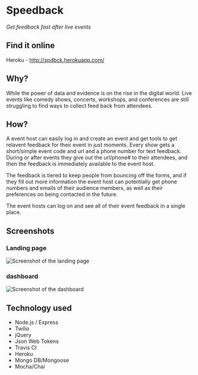 # Speedback

_Get feedback fast after live events_

## Find it online

Heroku - http://spdbck.herokuapp.com/

## Why?

While the power of data and evidence is on the rise in the digital world. Live events like comedy shows, concerts, workshops, and conferences are still struggling to find ways to collect feed back from attendees.

## How?

A event host can easily log in and create an event and get tools to get relavent feedback for their event in just moments. Every show gets a short/simple event code and url and a phone number for text feedback. During or after events they give out the url/phone# to their attendees, and then the feedback is immediately available to the event host.

The feedback is tiered to keep people from bouncing off the forms, and if they fill out more information the event host can potentially get phone numbers and emails of their audience members, as well as their preferences on being contacted in the future.

The event hosts can log on and see all of their event feedback in a single place.

## Screenshots

### Landing page

![Screenshot of the landing page](https://imgur.com/19S0wHO.jpg)

### dashboard

![Screenshot of the dashboard](https://imgur.com/dthcTDy.jpg)

## Technology used

- Node.js / Express
- Twilio
- jQuery
- Json Web Tokens
- Travis CI
- Heroku
- Mongo DB/Mongoose
- Mocha/Chai
